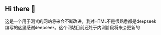 ## Hi there 👋

<!--
**belase/Belase** is a ✨ _special_ ✨ repository because its `README.md` (this file) appears on your GitHub profile.

Here are some ideas to get you started:

- 🔭 I’m currently working on ...
- 🌱 I’m currently learning ...
- 👯 I’m looking to collaborate on ...
- 🤔 I’m looking for help with ...
- 💬 Ask me about ...
- 📫 How to reach me: ...
- 😄 Pronouns: ...
- ⚡ Fun fact: ...
-->这是一个用于测试的网站将来会不断改进，我对HTML不是很熟悉都是deepseek编写的这里感谢deepseek。这个网站目前还处于内测阶段将来会更新的
